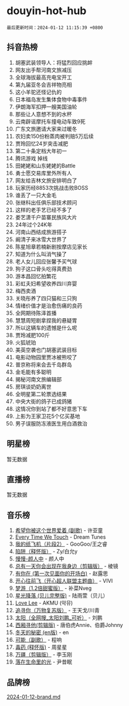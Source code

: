 # douyin-hot-hub

`最后更新时间：2024-01-12 11:15:39 +0800`

## 抖音热榜

1. 胡塞武装领导人：将猛烈回应挑衅
1. 网友出手帮河南文旅减压
1. 全球海拔最高充电宝开工
1. 第九届亚冬会吉祥物亮相
1. 这小羊驼还怪记仇的
1. 日本福岛发生集体食物中毒事件
1. 伊朗海军扣押一艘美国油轮
1. 那些让人意想不到的水杯
1. 云南辟谣摩托车撞电动车致9死
1. 广东文旅邀请大家来过暖冬
1. 农妇卖150份粉蒸肉被判赔5万后续
1. 贾玲回忆24岁突击减肥
1. 第二十条定档大年初一
1. 腾讯游戏 掉线
1. 田姥姥和山东姥姥的Battle
1. 勇士愿交易库里外所有人
1. 网友给吉林文旅安排明白了
1. 玩家历经8853次挑战击败BOSS
1. 谁丢了一只大金毛
1. 张继科出任俱乐部技术顾问
1. 这样的老手艺已经不多了
1. 娄艺潇千户苗寨民族风大片
1. 24年过个24K年
1. 河南山西结成旅游搭子
1. 阚清子来冰雪大世界了
1. 陈星旭章若楠新剧按摩店见家长
1. 知道为什么叫消气操了
1. 老人女儿回应张馨予买气球
1. 狗子这口骨头吃得真费劲
1. 游本昌回忆拍繁花
1. 彩虹夫妇希望收养四川弃婴
1. 梅西卖酒
1. 关晓彤养了四只猫和三只狗
1. 情绪价值才是治愈伤痛的良药
1. 全网期待陈泽首播
1. 慧慧周短剧拿捏我的悬疑胃
1. 所以这辆车的遗憾是什么呢
1. 贾玲减肥100斤
1. 火狐琥珀
1. 美英空袭也门胡塞武装目标
1. 电影动物园里贾冰被熊咬了
1. 普京称将来会去千岛群岛
1. 金毛能有多聪明
1. 揭秘河南文旅编辑部
1. 房琪谈奶奶离世
1. 全明星第二轮票选结果
1. 中央大街的鸽子已成鸽猪
1. 这情况你到站了都不好意思下车
1. 上影为王家卫花5个亿买基地
1. 男子误服防冻液医生用白酒救治

## 明星榜

暂无数据

## 直播榜

暂无数据

## 音乐榜

1. [希望你被这个世界爱着 (副歌)](https://sf86-cdn-tos.douyinstatic.com/obj/tos-cn-ve-2774/oUHCmWQfZlE3QQBKBeD8rCFLpJzPgCpImhsxMt) - 许亚童
1. [Every Time We Touch](https://sf86-cdn-tos.douyinstatic.com/obj/tos-cn-ve-2774/ogN6lUKQeBBfEVhIOMikG1CcJjugxk1tztZyhP) - Dream Tunes
1. [我的纸飞机（片段2）](https://sf86-cdn-tos.douyinstatic.com/obj/tos-cn-ve-2774/oM2ZrKcg2CD5AeRB2gkeXOFB1IxAGJdZPazYHf) - GooGoo/王之睿
1. [陷阱（释怀版）](https://sf6-cdn-tos.douyinstatic.com/obj/tos-cn-ve-2774/oE8C21LeZrzKLDFfQYgMzx4GAIHageG5IzayY7) - Zy/白允y
1. [慢慢-颜人中](https://sf3-cdn-tos.douyinstatic.com/obj/tos-cn-ve-2774/ocjHNfBXdBxQNC8ZGAeoLMFTUgtBg8bkExunDC) - 颜人中
1. [总有一天你会出现在我身边（剪辑版）](https://sf86-cdn-tos.douyinstatic.com/obj/tos-cn-ve-2774/oMLsHwhWW7CYoAhoWB9EXUQIzNBsfAJxpAoxCU) - 棱镜
1. [有你在 (第一次见面你的开场白)](https://sf86-cdn-tos.douyinstatic.com/obj/tos-cn-ve-2774/oAthrQ3ClJBfI57uBoFEgNDYtNCZ0TSYQQfxQ0) - 赵露思
1. [开心往前飞（开心超人联盟主题曲）](https://sf6-cdn-tos.douyinstatic.com/obj/tos-cn-ve-2774/9d8fb7c82cf1421fb93a9fe925275e0a) - VIVI
1. [梦游（1.2倍甜蜜版）](https://sf3-cdn-tos.douyinstatic.com/obj/tos-cn-ve-2774/o4gyAUm8hwufoEABmwVIiQtHsFuGzAEEWtNMzo) - 补菜Nveg
1. [星光降落 (贝儿完整版)](https://sf86-cdn-tos.douyinstatic.com/obj/tos-cn-ve-2774/okwB9hAwyAtsFFkFBzAX1hOOfQuIoMNs0W2Mwr) - 陆雨萱（贝儿）
1. [Love Lee](https://sf86-cdn-tos.douyinstatic.com/obj/tos-cn-ve-2774/o05GbkJGbCBTdDnMtB0fwOYgkeZp23vrWQDQBS) - AKMU (악뮤)
1. [追寻你（万物复苏版）](https://sf86-cdn-tos.douyinstatic.com/obj/tos-cn-ve-2774/oYeAZJsbjIDit9APmBg8u6uDUQnHmoCf3gbo74) - 王天戈/川青
1. [太阳（全网搜_太阳刘鹏_可听）](https://sf3-cdn-tos.douyinstatic.com/obj/tos-cn-ve-2774/ogWbyIQnlBFImVbeDocRdCIYtBHlbJXgfZMvgz) - 刘鹏
1. [西厢寻他(剪辑版)](https://sf3-cdn-tos.douyinstatic.com/obj/tos-cn-ve-2774/oUsAVfAQKlRNxEv5qxvIB8o5qmIWUcXbzJKJhw) - 唐伯虎Annie、伯爵Johnny
1. [冬天的秘密 (en版)](https://sf3-cdn-tos.douyinstatic.com/obj/tos-cn-ve-2774/okIuMHDdzyf3FjGK4Lphe1vfHcQaPIHAg0Z4CR) - en
1. [可能（副歌）](https://sf86-cdn-tos.douyinstatic.com/obj/tos-cn-ve-2774/cde1731888894259b333569393c2fb51) - 程响
1. [毒药 (释怀版)](https://sf6-cdn-tos.douyinstatic.com/obj/tos-cn-ve-2774/oYILMEAzspdZBIzy4frJNB8ZHPHWAhiwowd4Ad) - 周星星
1. [万疆（剪辑版）](https://sf3-cdn-tos.douyinstatic.com/obj/tos-cn-ve-2774/ooG7oVgFlDTelKCjCsTTobQvbdtj1BBQXnfZd8) - 李玉刚
1. [落在生命里的光](https://sf86-cdn-tos.douyinstatic.com/obj/tos-cn-ve-2774/d9ffa8c090124ea58bb10df9b510c01d) - 尹昔眠

## 品牌榜

[2024-01-12-brand.md](2024-01-12-brand.md)
